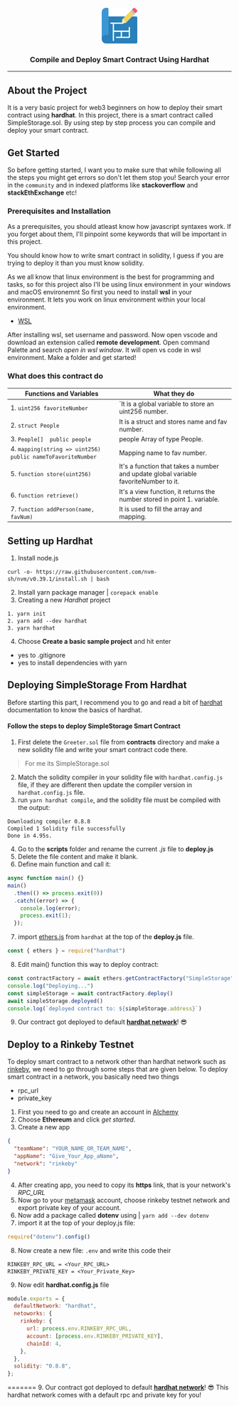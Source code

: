 <div align="center">
  <a href="https://github.com/iamansingh0/web3/tree/master/hardhat-simple-storage">
    <p align="center">
      <img src="blueprint.png" alt="Logo" width="80" height="80">
    </p>
  </a>
  <h3 align="center"><strong>Compile and Deploy Smart Contract Using Hardhat</strong></h3>
  <hr>
</div>

## About the Project
It is a very basic project for web3 beginners on how to deploy their smart contract using **hardhat**. In this project, there is a smart contract called SimpleStorage.sol. By using step by step process you can compile and deploy your smart contract.

## Get Started
So before getting started, I want you to make sure that while following all the steps you might get errors so don't let them stop you! Search your error in the `community` and in indexed platforms like **stackoverflow** and **stackEthExchange** etc!

### Prerequisites and Installation
As a prerequisites, you should atleast know how javascript syntaxes work. If you forget about them, I'll pinpoint some keywords that will be important in this project.

You should know how to write smart contract in solidity, I guess if you are trying to deploy it than you must know solidity.

As we all know that linux environment is the best for programming and tasks, so for this project also I'll be using linux environment in your windows and macOS environemnt
So first you need to install **wsl** in your environment. It lets you work on linux environment within your local environment.

- [WSL](https://docs.microsoft.com/en-us/windows/wsl/install)

After installing wsl, set username and password. Now open vscode and download an extension called **remote development**. Open command Palette and search *open in wsl window*. It will open vs code in wsl environment. Make a folder and get started!

### What does this contract do

| Functions and Variables      | What they do |
| ----------- | ----------- |
| 1. ``uint256 favoriteNumber``     | `It is a global variable to store an uint256 number.       |
| 2. ``struct People`` | It is a struct and stores name and fav number.        |
| 3. ``People[]  public people``   | people Array of type People.        |
| 4. `mapping(string => uint256)  public nameToFavoriteNumber`   |  Mapping name to fav number.      |
| 5. ``function store(uint256)``  | It's a function that takes a number and update global variable favoriteNumber to it.        |
| 6. `function retrieve()`   | It's a view function, it returns the number stored in point 1. variable.       |
| 7. `function addPerson(name, favNum)` | It is used to fill the array and mapping.

## Setting up Hardhat
1. Install node.js
``` 
curl -o- https://raw.githubusercontent.com/nvm-sh/nvm/v0.39.1/install.sh | bash
```
2. Install yarn package manager | `corepack enable`
3. Creating a new *Hardhat* project
```
1. yarn init
2. yarn add --dev hardhat
3. yarn hardhat
```
4. Choose **Create a basic sample project** and hit enter
- yes to .gitignore
- yes to install dependencies with yarn

## Deploying SimpleStorage From Hardhat
Before starting this part, I recommend you to go and read a bit of [hardhat](https://hardhat.org/getting-started) documentation to know the basics of hardhat.

#### Follow the steps to deploy SimpleStorage Smart Contract
1. First delete the `Greeter.sol` file from **contracts** directory and make a new solidity file and write your smart contract code there.
> For me its SimpleStorage.sol
2. Match the solidity compiler in your solidity file with `hardhat.config.js` file, if they are different then update the compiler version in `hardhat.config.js` file.
3. run `yarn hardhat compile`, and the solidity file must be compiled with the output: 
```
Downloading compiler 0.8.8
Compiled 1 Solidity file successfully
Done in 4.95s.
```
4. Go to the **scripts** folder and rename the current *.js* file to **deploy.js**
5. Delete the file content and make it blank.
6. Define main function and call it:
```javascript
async function main() {}
main()
  .then(() => process.exit(0))
  .catch((error) => {
    console.log(error);
    process.exit(1);
  });
```
7. import [ethers.js](https://docs.ethers.io/v5/) from `hardhat` at the top of the **deploy.js** file.
```javascript
const { ethers } = require("hardhat")
```
8. Edit main() function this way to deploy contract:
```javascript
const contractFactory = await ethers.getContractFactory("SimpleStorage")
console.log("Deploying...")
const simpleStorage = await contractFactory.deploy()
await simpleStorage.deployed()
console.log(`deployed contract to: ${simpleStorage.address}`)
```
9. Our contract got deployed to default **[hardhat network](https://hardhat.org/hardhat-network)**! 😎

## Deploy to a Rinkeby Testnet
To deploy smart contract to a network other than hardhat network such as [rinkeby](http://www.alchemy.com/overviews/rinkeby-testnet), we need to go through some steps that are given below.
To deploy smart contract in a network, you basically need two things
- rpc_url
- private_key
1. First you need to go and create an account in [Alchemy](https://www.alchemy.com/)
2. Choose **Ethereum** and click *get started*.
3. Create a new app
```json
{
  "teamName": "YOUR_NAME_OR_TEAM_NAME",
  "appName": "Give_Your_App_aName",
  "network": "rinkeby"
}
```
4. After creating app, you need to copy its **https** link, that is your network's *RPC_URL*
5. Now go to your [metamask](https://metamask.io/) account, choose rinkeby testnet network and export private key of your account.
6. Now add a package called **dotenv** using | `yarn add --dev dotenv`
7. import it at the top of your deploy.js file:
```javascript
require("dotenv").config()
```
8. Now create a new file: `.env` and write this code their
```env
RINKEBY_RPC_URL = <Your_RPC_URL>
RINKEBY_PRIVATE_KEY = <Your_Private_Key>
```
9. Now edit **hardhat.config.js** file
```javascript
module.exports = {
  defaultNetwork: "hardhat",
  netoworks: {
    rinkeby: {
      url: process.env.RINKEBY_RPC_URL,
      account: [process.env.RINKEBY_PRIVATE_KEY],
      chainId: 4,
    },
  },
  solidity: "0.8.8",
};
```
=======
9. Our contract got deployed to default **[hardhat network](https://hardhat.org/hardhat-network)**! 😎 This hardhat network comes with a default rpc and private key for you!
